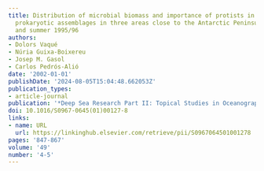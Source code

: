 ```yaml
---
title: Distribution of microbial biomass and importance of protists in regulating
  prokaryotic assemblages in three areas close to the Antarctic Peninsula in spring
  and summer 1995/96
authors:
- Dolors Vaqué
- Núria Guixa-Boixereu
- Josep M. Gasol
- Carlos Pedrós-Alió
date: '2002-01-01'
publishDate: '2024-08-05T15:04:48.662053Z'
publication_types:
- article-journal
publication: '*Deep Sea Research Part II: Topical Studies in Oceanography*'
doi: 10.1016/S0967-0645(01)00127-8
links:
- name: URL
  url: https://linkinghub.elsevier.com/retrieve/pii/S0967064501001278
pages: '847-867'
volume: '49'
number: '4-5'
---
```

